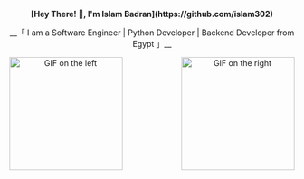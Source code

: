 

<div align="center">
  <p><strong>[Hey There! 👋, I'm Islam Badran](https://github.com/islam302)</strong></p>
  <p>__「 I am a Software Engineer | Python Developer | Backend Developer from Egypt 」__</p>
  <img align="right" width="200" src="https://user-images.githubusercontent.com/65187002/144930161-2f783401-8d27-4fdf-a2f7-cc0ba32f1f1f.gif" alt="GIF on the right">
  <img align="left" width="200" src="https://user-images.githubusercontent.com/65187002/144930161-2f783401-8d27-4fdf-a2f7-cc0ba32f1f1f.gif" alt="GIF on the left">
</div>
